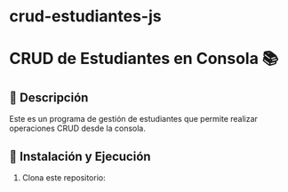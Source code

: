 # crud-estudiantes-js 
# CRUD de Estudiantes en Consola 📚

## 📌 Descripción
Este es un programa de gestión de estudiantes que permite realizar operaciones CRUD desde la consola.

## 🚀 Instalación y Ejecución
1. Clona este repositorio:
